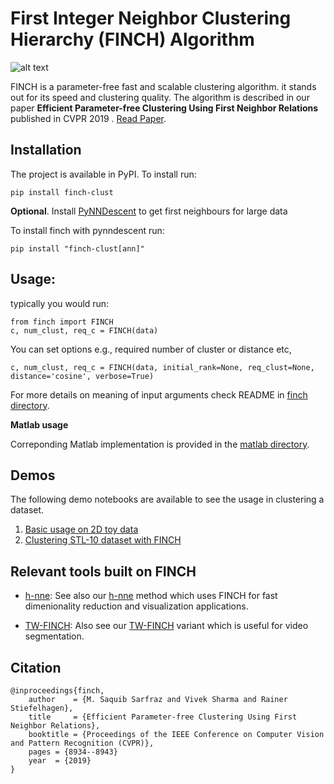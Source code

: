 # First Integer Neighbor Clustering Hierarchy (FINCH) Algorithm
![alt text](https://raw.githubusercontent.com/ssarfraz/FINCH-Clustering/master/data/toy_data_vis.jpg)

FINCH is a parameter-free fast and scalable clustering algorithm. it stands out for its speed and clustering quality.
 The algorithm is described in our paper **Efficient Parameter-free Clustering Using First Neighbor Relations** published in CVPR 2019 . [Read Paper](http://openaccess.thecvf.com/content_CVPR_2019/papers/Sarfraz_Efficient_Parameter-Free_Clustering_Using_First_Neighbor_Relations_CVPR_2019_paper.pdf).


## Installation
The project is available in PyPI. To install run:

`pip install finch-clust`  

**Optional**.  Install [PyNNDescent](https://github.com/lmcinnes/pynndescent) to get first neighbours for large data

To install finch with pynndescent run:

`pip install "finch-clust[ann]"`  


## Usage:

typically you would run: 
``` 
from finch import FINCH
c, num_clust, req_c = FINCH(data)

```
You can set options e.g., required number of cluster or distance etc,

```
c, num_clust, req_c = FINCH(data, initial_rank=None, req_clust=None, distance='cosine', verbose=True)
```

For more details on meaning of input arguments check README in [finch directory](finch/README.md). 

**Matlab usage**

Correponding Matlab implementation is provided in the [matlab directory](https://github.com/ssarfraz/FINCH-Clustering/tree/master/matlab/README.md).

## Demos

The following demo notebooks are available to see the usage in clustering a dataset.

1. [Basic usage on 2D toy data](https://github.com/ssarfraz/FINCH-Clustering/blob/master/notebooks/Basic_usage.ipynb)
2. [Clustering STL-10 dataset with FINCH](https://github.com/ssarfraz/FINCH-Clustering/blob/master/notebooks/Clustering_with_FINCH.ipynb)
 






## Relevant tools built on FINCH
- [h-nne](https://github.com/koulakis/h-nne): See also our [h-nne](https://github.com/koulakis/h-nne) method which uses FINCH for fast dimenionality reduction  and visualization applications.

- [TW-FINCH](https://github.com/ssarfraz/FINCH-Clustering/tree/master/TW-FINCH): Also see our [TW-FINCH](https://github.com/ssarfraz/FINCH-Clustering/tree/master/TW-FINCH) variant which is useful for video segmentation.
## Citation 
```
@inproceedings{finch,
    author    = {M. Saquib Sarfraz and Vivek Sharma and Rainer Stiefelhagen}, 
    title     = {Efficient Parameter-free Clustering Using First Neighbor Relations}, 
    booktitle = {Proceedings of the IEEE Conference on Computer Vision and Pattern Recognition (CVPR)},
    pages = {8934--8943}
    year  = {2019}
}

```


